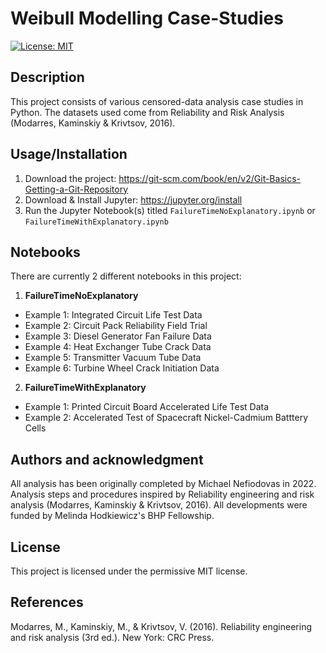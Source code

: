 # Weibull Modelling Case-Studies

[![License: MIT](https://img.shields.io/badge/License-MIT-yellow.svg)](https://opensource.org/licenses/MIT)

## Description
This project consists of various censored-data analysis case studies in Python.
The datasets used come from Reliability and Risk Analysis (Modarres, Kaminskiy & Krivtsov, 2016).

## Usage/Installation
1. Download the project: https://git-scm.com/book/en/v2/Git-Basics-Getting-a-Git-Repository
2. Download & Install Jupyter: https://jupyter.org/install
3. Run the Jupyter Notebook(s) titled `FailureTimeNoExplanatory.ipynb` or `FailureTimeWithExplanatory.ipynb`

## Notebooks
There are currently 2 different notebooks in this project:
1. **FailureTimeNoExplanatory**
  - Example 1: Integrated Circuit Life Test Data
  - Example 2: Circuit Pack Reliability Field Trial
  - Example 3: Diesel Generator Fan Failure Data
  - Example 4: Heat Exchanger Tube Crack Data
  - Example 5: Transmitter Vacuum Tube Data
  - Example 6: Turbine Wheel Crack Initiation Data

2. **FailureTimeWithExplanatory**
  - Example 1: Printed Circuit Board Accelerated Life Test Data
  - Example 2: Accelerated Test of Spacecraft Nickel-Cadmium Batttery Cells

## Authors and acknowledgment
All analysis has been originally completed by Michael Nefiodovas in 2022. Analysis steps and procedures inspired by Reliability engineering and risk analysis (Modarres, Kaminskiy & Krivtsov, 2016). All developments were funded by Melinda Hodkiewicz's BHP Fellowship. 

## License
This project is licensed under the permissive MIT license.

## References
Modarres, M., Kaminskiy, M., & Krivtsov, V. (2016). Reliability engineering and risk analysis (3rd ed.). New York: CRC Press.

